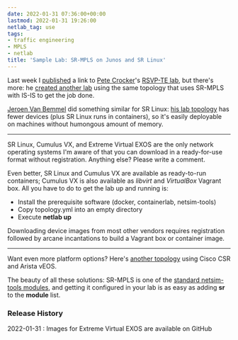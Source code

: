```yaml
---
date: 2022-01-31 07:36:00+00:00
lastmod: 2022-01-31 19:26:00
netlab_tag: use
tags:
- traffic engineering
- MPLS
- netlab
title: 'Sample Lab: SR-MPLS on Junos and SR Linux'
---
```

Last week I [published](/2022/01/netsim-example-rsvp-te-junos/) a link to [Pete Crocker](https://blog.petecrocker.com/about/)'s [RSVP-TE lab](https://github.com/ipspace/netlab-examples/tree/master/routing/rsvp-mpls-vsrx), but there's more: he [created another lab](https://github.com/ipspace/netlab-examples/tree/master/routing/sr-isis-te-vsrx) using the same topology that uses SR-MPLS with IS-IS to get the job done.

[Jeroen Van Bemmel](https://www.linkedin.com/in/jeroenvbemmel/) did something similar for SR Linux: [his lab topology](https://github.com/ipspace/netlab-examples/tree/master/routing/sr-mpls-bgp-srlinux) has fewer devices (plus SR Linux runs in containers), so it's easily deployable on machines without humongous amount of memory.
<!--more-->
---

SR Linux, Cumulus VX, and Extreme Virtual EXOS are the only network operating systems I'm aware of that you can download in a ready-for-use format without registration. Anything else? Please write a comment.

Even better, SR Linux and Cumulus VX are available as ready-to-run containers; Cumulus VX is also available as *libvirt* and *VirtualBox* Vagrant box. All you have to do to get the lab up and running is:

* Install the prerequisite software (docker, containerlab, netsim-tools)
* Copy topology.yml into an empty directory
* Execute **netlab up**

Downloading device images from most other vendors requires registration followed by arcane incantations to build a Vagrant box or container image.

---

Want even more platform options? Here's [another topology](https://github.com/ipspace/netlab-examples/tree/master/routing/sr-mpls-bgp) using Cisco CSR and Arista vEOS.

The beauty of all these solutions: SR-MPLS is one of the [standard netsim-tools modules](https://netlab.tools/module-reference/), and getting it configured in your lab is as easy as adding **sr** to the **module** list.

### Release History

2022-01-31
: Images for Extreme Virtual EXOS are available on GitHub
